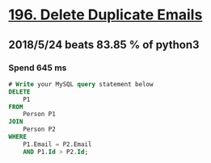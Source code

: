 # [196. Delete Duplicate Emails](https://leetcode.com/problems/delete-duplicate-emails/description/)

## 2018/5/24 beats 83.85 % of python3
### Spend 645 ms
```sql
# Write your MySQL query statement below
DELETE
    P1
FROM
    Person P1
JOIN
    Person P2
WHERE
    P1.Email = P2.Email
    AND P1.Id > P2.Id;
```
